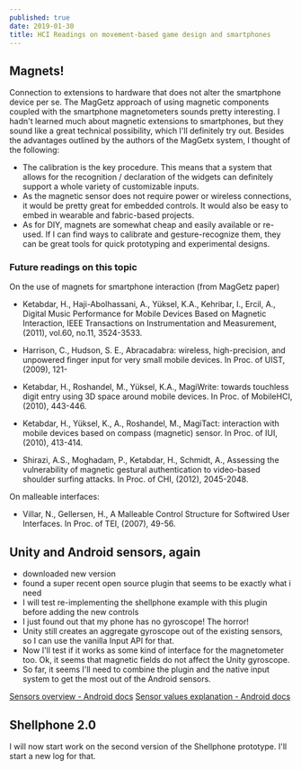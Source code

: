 ```yaml
---
published: true
date: 2019-01-30
title: HCI Readings on movement-based game design and smartphones
---
```


## Magnets!

Connection to extensions to hardware that does not alter the smartphone device per se. The MagGetz approach of using magnetic components coupled with the smartphone magnetometers sounds pretty interesting. I hadn't learned much about magnetic extensions to smartphones, but they sound like a great technical possibility, which I'll definitely try out. Besides the advantages outlined by the authors of the MagGetx system, I thought of the following:

- The calibration is the key procedure. This means that a system that allows for the recognition / declaration of the widgets can definitely support a whole variety of customizable inputs.
- As the magnetic sensor does not require power or wireless connections, it would be pretty great for embedded controls. It would also be easy to embed in wearable and fabric-based projects.
- As for DIY, magnets are somewhat cheap and easily available or re-used. If I can find ways to calibrate and gesture-recognize them, they can be great tools for quick prototyping and experimental designs.

### Future readings on this topic

On the use of magnets for smartphone interaction (from MagGetz paper)

- Ketabdar, H., Haji-Abolhassani, A., Yüksel, K.A.,
Kehribar, I., Ercil, A., Digital Music Performance for
Mobile Devices Based on Magnetic Interaction, IEEE
Transactions on Instrumentation and Measurement,
(2011), vol.60, no.11, 3524-3533.

- Harrison, C., Hudson, S. E., Abracadabra: wireless,
high-precision, and unpowered finger input for very
small mobile devices. In Proc. of UIST, (2009), 121-

- Ketabdar, H., Roshandel, M., Yüksel, K.A., MagiWrite:
towards touchless digit entry using 3D space around mobile
devices. In Proc. of MobileHCI, (2010), 443-446.

- Ketabdar, H., Yüksel, K., A., Roshandel, M., MagiTact:
interaction with mobile devices based on compass
(magnetic) sensor. In Proc. of IUI, (2010), 413-414.

- Shirazi, A.S., Moghadam, P., Ketabdar, H., Schmidt, A.,
Assessing the vulnerability of magnetic gestural authentication
to video-based shoulder surfing attacks. In Proc.
of CHI, (2012), 2045-2048.

On malleable interfaces:

- Villar, N., Gellersen, H., A Malleable Control Structure for
Softwired User Interfaces. In Proc. of TEI, (2007), 49-56.

## Unity and Android sensors, again

- downloaded new version
- found a super recent open source plugin that seems to be exactly what i need
- I will test re-implementing the shellphone example with this plugin before adding the new controls
- I just found out that my phone has no gyroscope! The horror!
- Unity still creates an aggregate gyroscope out of the existing sensors, so I can use the vanilla Input API for that.
- Now I'll test if it works as some kind of interface for the magnetometer too. Ok, it seems that magnetic fields do not affect the Unity gyroscope. 
- So far, it seems I'll need to combine the plugin and the native input system to get the most out of the Android sensors.

[Sensors overview - Android docs](https://developer.android.com/guide/topics/sensors/sensors_overview)
[Sensor values explanation - Android docs](https://developer.android.com/reference/android/hardware/SensorEvent#values)

## Shellphone 2.0

I will now start work on the second version of the Shellphone prototype. I'll start a new log for that.